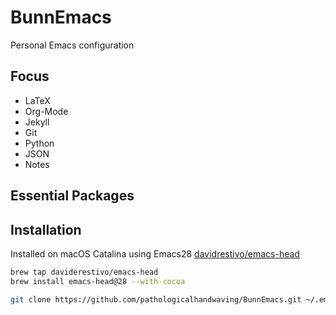 # BunnEmacs

Personal Emacs configuration


## Focus
  - LaTeX
  - Org-Mode
  - Jekyll
  - Git
  - Python
  - JSON
  - Notes

## Essential Packages


## Installation

Installed on macOS Catalina using Emacs28 [davidrestivo/emacs-head](https://github.com/daviderestivo/homebrew-emacs-head)


``` bash
brew tap daviderestivo/emacs-head
brew install emacs-head@28 --with-cocoa

git clone https://github.com/pathologicalhandwaving/BunnEmacs.git ~/.emacs.d
```


